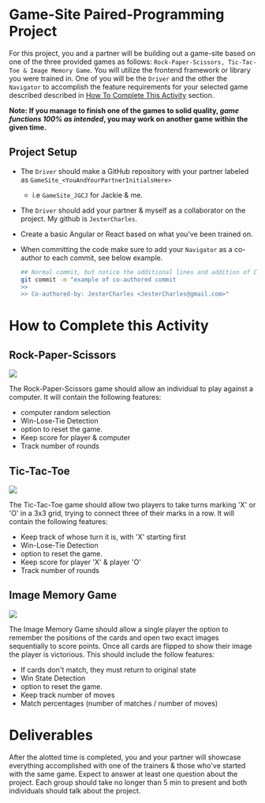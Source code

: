 # Game-Site Paired-Programming Project

For this project, you and a partner will be building out a game-site based on one of the three provided games as follows: `Rock-Paper-Scissors, Tic-Tac-Toe & Image Memory Game`. You will utilize the frontend framework or library you were trained in. One of you will be the `Driver` and the other the `Navigator` to accomplish the feature requirements for your selected game described described in [How To Complete This Activity](#how-to-complete-this-activity) section. 

**Note: If you manage to finish one of the games to solid quality, *game functions 100% as intended*, you may work on another game within the given time.**

## Project Setup

- The `Driver` should make a GitHub repository with your partner labeled as `GameSite_<YouAndYourPartnerInitialsHere>` 
    - i.e `GameSite_JGCJ` for Jackie & me.
- The `Driver` should add your partner & myself as a collaborator on the project. My github is `JesterCharles`.
- Create a basic Angular or React based on what you've been trained on.
- When committing the code make sure to add your `Navigator` as a co-author to each commit, see below example.

    ```bash
    ## Normal commit, but notice the additional lines and addition of Co-authored-by: GitHub-Username <GitHub-Email>" for your navigator
    git commit -m "example of co-authored commit
    >>
    >> Co-authored-by: JesterCharles <JesterCharles@gmail.com>"
    ```


# How to Complete this Activity

## Rock-Paper-Scissors

![](https://i.imgur.com/Zsnf0Pt.gif)

The Rock-Paper-Scissors game should allow an individual to play against a computer. It will contain the following features:

- computer random selection
- Win-Lose-Tie Detection
- option to reset the game.
- Keep score for player & computer
- Track number of rounds 

## Tic-Tac-Toe

![](https://camo.githubusercontent.com/740090318a163e524de00a2260b8a030851392bc2849c6d6eb5665ded1246100/68747470733a2f2f692e696d6775722e636f6d2f7262713534576e2e676966)

The Tic-Tac-Toe game should allow two players to take turns marking 'X' or 'O' in a 3x3 grid, trying to connect three of their marks in a row. It will contain the following features:

- Keep track of whose turn it is, with 'X' starting first
- Win-Lose-Tie Detection
- option to reset the game.
- Keep score for player 'X' & player 'O'
- Track number of rounds 

## Image Memory Game

![](https://marina-ferreira.github.io/img/tutorials/js/memory-game/memory-game.gif)

The Image Memory Game should allow a single player the option to remember the positions of the cards and open two exact images sequentially to score points. Once all cards are flipped to show their image the player is victorious. This should include the follow features:

- If cards don't match, they must return to original state
- Win State Detection
- option to reset the game.
- Keep track number of moves
- Match percentages (number of matches / number of moves)


# Deliverables

After the alotted time is completed, you and your partner will showcase everything accomplished with one of the trainers & those who've started with the same game. Expect to answer at least one question about the project. Each group should take no longer than 5 min to present and both individuals should talk about the project.